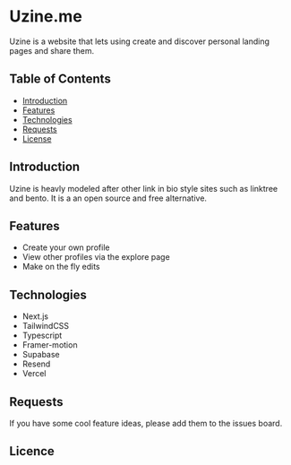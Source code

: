 # Uzine.me

Uzine is a website that lets using create and discover personal landing pages and share them.

## Table of Contents

- [Introduction](#introduction)
- [Features](#features)
- [Technologies](#technologies)
- [Requests](#requests)
- [License](#license)

## Introduction

Uzine is heavly modeled after other link in bio style sites such as linktree and bento. It is a an open source and free alternative.

## Features

- Create your own profile
- View other profiles via the explore page
- Make on the fly edits

## Technologies

- Next.js
- TailwindCSS
- Typescript
- Framer-motion
- Supabase
- Resend
- Vercel

## Requests

If you have some cool feature ideas, please add them to the issues board.

## Licence


